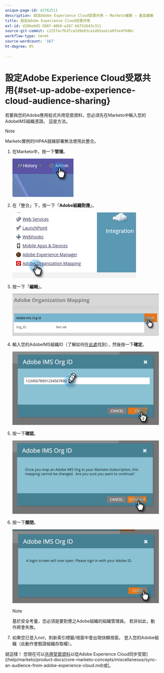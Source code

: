 ```yaml
---
unique-page-id: 42762511
description: 設定Adobe Experience Cloud受眾共用 — Marketo檔案 — 產品檔案
title: 設定Adobe Experience Cloud受眾共用
exl-id: d20be0d5-508f-40b9-a267-b6752643c311
source-git-commit: c225facfb3fce2d9e03ca1db5aa1ce0fee4f686c
workflow-type: tm+mt
source-wordcount: '167'
ht-degree: 0%

---
```


# 設定Adobe Experience Cloud受眾共用{#set-up-adobe-experience-cloud-audience-sharing}

若要與您的Adobe應用程式共用受眾資料，您必須先在Marketo中輸入您的AdobeIMS組織憑證。 這是方法。

>[!NOTE]
>
>Marketo實例的HIPAA就緒部署無法使用此整合。

1. 在Marketo中，按一下&#x200B;**管理**。

   ![](assets/set-up-adobe-experience-cloud-audience-sharing-1.png)

1. 在「整合」下，按一下「**Adobe組織對應**」。

   ![](assets/set-up-adobe-experience-cloud-audience-sharing-2.png)

1. 按一下「**編輯**」。

   ![](assets/set-up-adobe-experience-cloud-audience-sharing-3.png)

1. 輸入您的AdobeIMS組織ID（了解如何在[此處](https://experienceleague.adobe.com/docs/control-panel/using/faq.html)找到），然後按一下&#x200B;**確定**。

   ![](assets/set-up-adobe-experience-cloud-audience-sharing-4.png)

1. 按一下&#x200B;**確認**。

   ![](assets/set-up-adobe-experience-cloud-audience-sharing-5.png)

1. 按一下&#x200B;**關閉**。

   ![](assets/set-up-adobe-experience-cloud-audience-sharing-6.png)

   >[!NOTE]
   >
   >基於安全考量，您必須是要對應之Adobe組織的組織管理員。 若非如此，動作將會失敗。

1. 如果您已登入&#x200B;_not_，則新索引標籤/視窗中會出現快顯視窗。 登入您的Adobe組織（此動作會驗證組織存取權）。

就這樣！ 您現在可以[共用受眾資料](/help/marketo/product-docs/core-marketo-concepts/smart-lists-and-static-lists/static-lists/send-a-list-to-adobe-experience-cloud.md)以從Adobe Experience Cloud同步受眾](/help/marketo/product-docs/core-marketo-concepts/miscellaneous/sync-an-audience-from-adobe-experience-cloud.md)或[。
